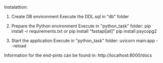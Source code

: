 Instalattion:
   1. Create DB environment
         Execute the DDL.sql in "db" folder
   2. Prepare the Python environment
         Execute in "python_task" folder:
            pip install -r requirements.txt
               or 
            pip install "fastapi[all]"
            pip install psycopg2

   3. Start the application
         Execute in "python_task" folder:
            uvicorn main:app --reload


   Information for the end-pints can be found in:
      http://localhost:8000/docs